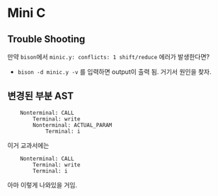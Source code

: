 Mini C
===

## Trouble Shooting

만약 `bison`에서 `minic.y: conflicts: 1 shift/reduce` 에러가 발생한다면?

 - `bison -d minic.y -v` 를 입력하면 output이 출력 됨. 거기서 원인을 찾자.

## 변경된 부분 AST

```
    Nonterminal: CALL
        Terminal: write
        Nonterminal: ACTUAL_PARAM
            Terminal: i
```

이거 교과서에는 

```
    Nonterminal: CALL
        Terminal: write
        Terminal: i
```

아마 이렇게 나와있을 거임.